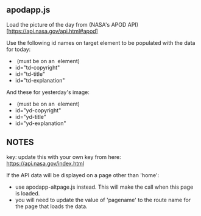 ## apodapp.js 
Load the picture of the day from (NASA's APOD API)[https://api.nasa.gov/api.html#apod]

Use the following id names on target element to be populated with the data for today:
* <img id="td-image"> (must be on an <img> element)
* id="td-copyright"
* id="td-title"
* id="td-explanation"

And these for yesterday's image:
* <img id="yd-image"> (must be on an <img> element)
* id="yd-copyright"
* id="yd-title"
* id="yd-explanation"


## NOTES 
key: update this with your own key from here: https://api.nasa.gov/index.html 

If the API data will be displayed on a page other than 'home': 
* use apodapp-altpage.js instead. This will make the call when this page is loaded. 
* you will need to update the value of 'pagename' to the route name for the page that loads the data. 
